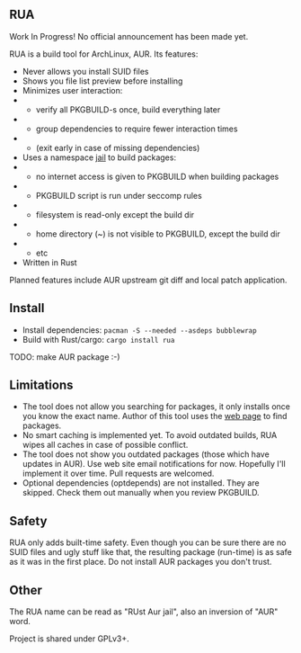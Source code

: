 ## RUA

Work In Progress! No official announcement has been made yet.

RUA is a build tool for ArchLinux, AUR. Its features:

* Never allows you install SUID files
* Shows you file list preview before installing
* Minimizes user interaction:
* * verify all PKGBUILD-s once, build everything later
* * group dependencies to require fewer interaction times
* * (exit early in case of missing dependencies)
* Uses a namespace [jail](https://github.com/projectatomic/bubblewrap) to build packages:
* * no internet access is given to PKGBUILD when building packages
* * PKGBUILD script is run under seccomp rules
* * filesystem is read-only except the build dir
* * home directory (~) is not visible to PKGBUILD, except the build dir
* * etc
* Written in Rust

Planned features include AUR upstream git diff and local patch application.

## Install
* Install dependencies: `pacman -S --needed --asdeps bubblewrap`
* Build with Rust/cargo: `cargo install rua`

TODO: make AUR package :-)


## Limitations

* The tool does not allow you searching for packages, it only installs once you know the exact name. Author of this tool uses the [web page](https://aur.archlinux.org/packages/) to find packages.
* No smart caching is implemented yet. To avoid outdated builds, RUA wipes all caches in case of possible conflict.
* The tool does not show you outdated packages (those which have updates in AUR). Use web site email notifications for now. Hopefully I'll implement it over time. Pull requests are welcomed.
* Optional dependencies (optdepends) are not installed. They are skipped. Check them out manually when you review PKGBUILD.


## Safety
RUA only adds built-time safety. Even though you can be sure there are no SUID files and ugly stuff like that, the resulting package (run-time) is as safe as it was in the first place. Do not install AUR packages you don't trust.


## Other

The RUA name can be read as "RUst Aur jail", also an inversion of "AUR" word.

Project is shared under GPLv3+.
